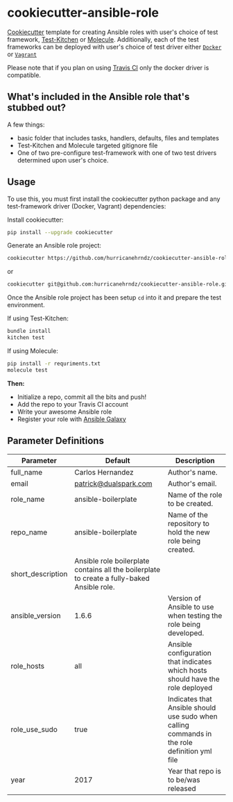 # cookiecutter-ansible-role

[Cookiecutter](https://github.com/audreyr/cookiecutter) template for creating
Ansible roles with user's choice of test framework, [Test-Kitchen](https://github.com/test-kitchen/test-kitchen) or
[Molecule](http://molecule.readthedocs.io). Additionally, each of the test frameworks
can be deployed with user's choice of test driver either [`Docker`](https://www.docker.com/) or [`Vagrant`](https://www.vagrantup.com/)

Please note that if you plan on using [Travis CI](https://travis-ci.org/) only
the docker driver is compatible.

## What's included in the Ansible role that's stubbed out?

A few things:

* basic folder that includes tasks, handlers, defaults, files and templates
* Test-Kitchen and Molecule targeted gitignore file
* One of two pre-configure test-framework with one of two test drivers
determined upon user's choice.

## Usage

To use this, you must first install the cookiecutter python package and any
test-framework driver (Docker, Vagrant) dependencies:

Install cookiecutter:

```bash
pip install --upgrade cookiecutter
```

Generate an Ansible role project:

```bash
cookiecutter https://github.com/hurricanehrndz/cookiecutter-ansible-role.git
```

or

```bash
cookiecutter git@github.com:hurricanehrndz/cookiecutter-ansible-role.git
```

Once the Ansible role project has been setup `cd` into it and prepare the test
environment.

If using Test-Kitchen:
```bash
bundle install
kitchen test
```

If using Molecule:
```bash
pip install -r requriments.txt
molecule test
```

**Then:**

* Initialize a repo, commit all the bits and push!
* Add the repo to your Travis CI account
* Write your awesome Ansible role
* Register your role with [Ansible Galaxy](https://galaxy.ansible.com/)

## Parameter Definitions

| Parameter | Default | Description |
|---|---|---|
| full_name  | Carlos Hernandez  | Author's name.  |
| email  | patrick@dualspark.com  | Author's email.  |
| role_name  | ansible-boilerplate  | Name of the role to be created.  |
| repo_name  | ansible-boilerplate  | Name of the repository to hold the new role being created.  |
| short_description  | Ansible role boilerplate contains all the boilerplate to create a fully-baked Ansible role.  |
| ansible_version  | 1.6.6  | Version of Ansible to use when testing the role being developed.  |
| role_hosts  | all  | Ansible configuration that indicates which hosts should have the role deployed  |
| role_use_sudo  | true  | Indicates that Ansible should use sudo when calling commands in the role definition yml file  |
| year  | 2017  | Year that repo is to be/was released  |

